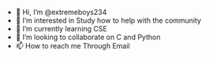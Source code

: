 - 👋 Hi, I’m @extremeboys234
- 👀 I’m interested in Study how to help with the community
- 🌱 I’m currently learning CSE
- 💞️ I’m looking to collaborate on C and Python
- 📫 How to reach me Through Email

<!---
extremeboys234/extremeboys234 is a ✨ special ✨ repository because its `README.md` (this file) appears on your GitHub profile.
You can click the Preview link to take a look at your changes.
--->
